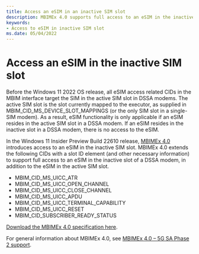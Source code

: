```yaml
---
title: Access an eSIM in an inactive SIM slot
description: MBIMEx 4.0 supports full access to an eSIM in the inactive SIM slot of a DSSA modem.
keywords:
- Access to eSIM in inactive SIM slot
ms.date: 05/04/2022
---
```


# Access an eSIM in the inactive SIM slot

Before the Windows 11 2022 OS release, all eSIM access related CIDs in the MBIM interface target the SIM in the active SIM slot in DSSA modems. The active SIM slot is the slot currently mapped to the executor, as supplied in MBIM_CID_MS_DEVICE_SLOT_MAPPINGS (or the only SIM slot in a single-SIM modem). As a result, eSIM functionality is only applicable if an eSIM resides in the active SIM slot in a DSSA modem. If an eSIM resides in the inactive slot in a DSSA modem, there is no access to the eSIM. 

In the Windows 11 Insider Preview Build 22610 release, [MBIMEx 4.0](mbimex-4.0-5g-sa-phase-2-support.md) introduces access to an eSIM in the inactive SIM slot. MBIMEx 4.0 extends the following CIDs with a slot ID element (and other necessary information) to support full access to an eSIM in the inactive slot of a DSSA modem, in addition to the eSIM in the active SIM slot.

* MBIM_CID_MS_UICC_ATR
* MBIM_CID_MS_UICC_OPEN_CHANNEL
* MBIM_CID_MS_UICC_CLOSE_CHANNEL
* MBIM_CID_MS_UICC_APDU
* MBIM_CID_MS_UICC_TERMINAL_CAPABILITY
* MBIM_CID_MS_UICC_RESET
* MBIM_CID_SUBSCRIBER_READY_STATUS

[Download the MBIMEx 4.0 specification here](https://download.microsoft.com/download/d/8/a/d8ad97b9-83bd-4ab2-bcea-7500dfaf22b4/MBIMEx%204.0%20spec%20and%20Errata%20to%20MBIMEx%203.0%20Rev%201.46%2020220426.docx).

For general information about MBIMEx 4.0, see [MBIMEx 4.0 – 5G SA Phase 2 support](mbimex-4.0-5g-sa-phase-2-support.md).